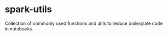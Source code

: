 # spark-utils
Collection of commonly used functions and utils to reduce boilerplate code in notebooks.

